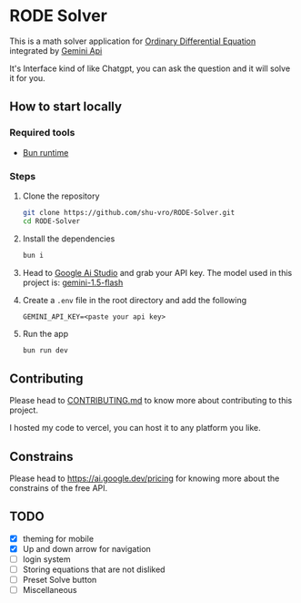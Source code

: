 # RODE Solver

This is a math solver application for [Ordinary Differential Equation](https://en.wikipedia.org/wiki/Ordinary_differential_equation) integrated by [Gemini Api](https://ai.google.dev/aistudio/)

It's Interface kind of like Chatgpt, you can ask the question and it will solve it for you.

## How to start locally

### Required tools

-   [Bun runtime](https://bun.sh/docs/installation)

### Steps

1. Clone the repository
    ```bash
    git clone https://github.com/shu-vro/RODE-Solver.git
    cd RODE-Solver
    ```
2. Install the dependencies
    ```bash
    bun i
    ```
3. Head to [Google Ai Studio](https://ai.google.dev/aistudio/) and grab your API key. The model used in this project is: [gemini-1.5-flash](https://developers.googleblog.com/en/gemini-15-pro-and-15-flash-now-available/)

4. Create a `.env` file in the root directory and add the following

    ```env
    GEMINI_API_KEY=<paste your api key>
    ```

5. Run the app
    ```bash
    bun run dev
    ```

## Contributing

Please head to [CONTRIBUTING.md](CONTRIBUTING.md) to know more about contributing to this project.

I hosted my code to vercel, you can host it to any platform you like.

## Constrains

Please head to https://ai.google.dev/pricing for knowing more about the constrains of the free API.

## TODO

-   [x] theming for mobile
-   [x] Up and down arrow for navigation
-   [ ] login system
-   [ ] Storing equations that are not disliked
-   [ ] Preset Solve button
-   [ ] Miscellaneous

